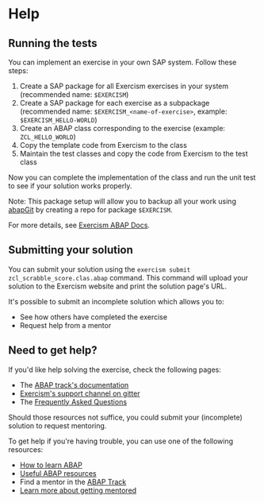# Help

## Running the tests

You can implement an exercise in your own SAP system. Follow these steps:

1. Create a SAP package for all Exercism exercises in your system (recommended name: `$EXERCISM`)
2. Create a SAP package for each exercise as a subpackage (recommended name: `$EXERCISM_<name-of-exercise>`, example: `$EXERCISM_HELLO-WORLD`)
3. Create an ABAP class corresponding to the exercise (example: `ZCL_HELLO_WORLD`)
4. Copy the template code from Exercism to the class
5. Maintain the test classes and copy the code from Exercism to the test class

Now you can complete the implementation of the class and run the unit test to see if your solution works properly.

Note: This package setup will allow you to backup all your work using [abapGit](https://abapgit.org) by creating a repo for package `$EXERCISM`.

For more details, see [Exercism ABAP Docs](https://exercism.org/docs/tracks/abap).

## Submitting your solution

You can submit your solution using the `exercism submit zcl_scrabble_score.clas.abap` command.
This command will upload your solution to the Exercism website and print the solution page's URL.

It's possible to submit an incomplete solution which allows you to:

- See how others have completed the exercise
- Request help from a mentor

## Need to get help?

If you'd like help solving the exercise, check the following pages:

- The [ABAP track's documentation](https://exercism.org/docs/tracks/abap)
- [Exercism's support channel on gitter](https://gitter.im/exercism/support)
- The [Frequently Asked Questions](https://exercism.org/docs/using/faqs)

Should those resources not suffice, you could submit your (incomplete) solution to request mentoring.

To get help if you're having trouble, you can use one of the following resources:

- [How to learn ABAP](https://exercism.org/docs/tracks/abap/learning)
- [Useful ABAP resources](https://exercism.org/docs/tracks/abap/resources)
- Find a mentor in the [ABAP Track](https://exercism.org/tracks/abap)
- [Learn more about getting mentored](https://exercism.org/docs/using/feedback/guide-to-being-mentored)